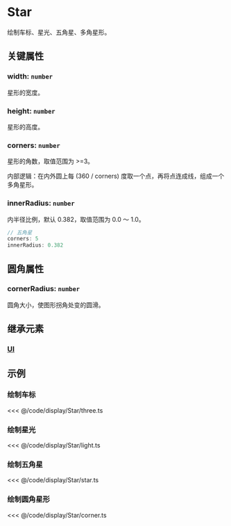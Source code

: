 <script setup>
import Case from '/component/Case.vue'
</script>

# Star

绘制车标、星光、五角星、多角星形。

<case name="Star" editor=false></case>

## 关键属性

### width: `number`

星形的宽度。

### height: `number`

星形的高度。

### corners: `number`

星形的角数，取值范围为 >=3。

内部逻辑：在内外圆上每 (360 / corners) 度取一个点，再将点连成线，组成一个多角星形。

### innerRadius: `number`

内半径比例，默认 0.382，取值范围为 0.0 ～ 1.0。

```ts
// 五角星
corners: 5
innerRadius: 0.382
```

## 圆角属性

### cornerRadius: `number`

圆角大小，使图形拐角处变的圆滑。

## 继承元素

### [UI](./UI.md)

<!-- ## API

### [Star](/api/classes/Star.md) -->

## 示例

<case name="Star" index=0 editor=false></case>

### 绘制车标

<<< @/code/display/Star/three.ts

<case name="Star" index=1 editor=false></case>

### 绘制星光

<<< @/code/display/Star/light.ts

<case name="Star" index=2 editor=false></case>

### 绘制五角星

<<< @/code/display/Star/star.ts

<case name="Star" index=5 editor=false></case>

### 绘制圆角星形

<<< @/code/display/Star/corner.ts
